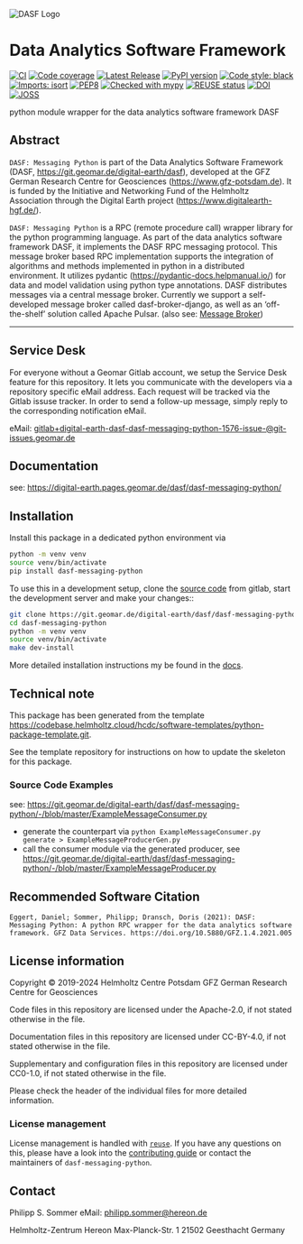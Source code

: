 <!--
SPDX-FileCopyrightText: 2019-2024 Helmholtz Centre Potsdam GFZ German Research Centre for Geosciences
SPDX-FileCopyrightText: 2020-2021 Helmholtz-Zentrum Geesthacht GmbH
SPDX-FileCopyrightText: 2021-2024 Helmholtz-Zentrum hereon GmbH

SPDX-License-Identifier: CC-BY-4.0
-->

![DASF Logo](https://git.geomar.de/digital-earth/dasf/dasf-messaging-python/-/raw/master/docs/_static/dasf_logo.svg)

# Data Analytics Software Framework

[![CI](https://git.geomar.de/digital-earth/dasf/dasf-messaging-python/badges/master/pipeline.svg)](https://git.geomar.de/digital-earth/dasf/dasf-messaging-python/-/pipelines?page=1&scope=all&ref=master)
[![Code coverage](https://git.geomar.de/digital-earth/dasf/dasf-messaging-python/badges/master/coverage.svg)](https://git.geomar.de/digital-earth/dasf/dasf-messaging-python/-/graphs/master/charts)
[![Latest Release](https://git.geomar.de/digital-earth/dasf/dasf-messaging-python/-/badges/release.svg)](https://git.geomar.de/digital-earth/dasf/dasf-messaging-python)
[![PyPI version](https://img.shields.io/pypi/v/demessaging.svg)](https://pypi.python.org/pypi/demessaging/)
[![Code style: black](https://img.shields.io/badge/code%20style-black-000000.svg)](https://github.com/psf/black)
[![Imports: isort](https://img.shields.io/badge/%20imports-isort-%231674b1?style=flat&labelColor=ef8336)](https://pycqa.github.io/isort/)
[![PEP8](https://img.shields.io/badge/code%20style-pep8-orange.svg)](https://www.python.org/dev/peps/pep-0008/)
[![Checked with mypy](http://www.mypy-lang.org/static/mypy_badge.svg)](http://mypy-lang.org/)
[![REUSE status](https://api.reuse.software/badge/git.geomar.de/digital-earth/dasf/dasf-messaging-python)](https://api.reuse.software/info/git.geomar.de/digital-earth/dasf/dasf-messaging-python)
[![DOI](https://img.shields.io/badge/DOI-10.5880%2FGFZ.1.4.2021.005-blue)](https://doi.org/10.5880/GFZ.1.4.2021.005)
[![JOSS](https://joss.theoj.org/papers/e8022c832c1bb6e879b89508a83fa75e/status.svg)](https://joss.theoj.org/papers/e8022c832c1bb6e879b89508a83fa75e)

python module wrapper for the data analytics software framework DASF

## Abstract

`DASF: Messaging Python` is part of the Data Analytics Software Framework (DASF, https://git.geomar.de/digital-earth/dasf),
developed at the GFZ German Research Centre for Geosciences (https://www.gfz-potsdam.de).
It is funded by the Initiative and Networking Fund of the Helmholtz Association through the Digital Earth project
(https://www.digitalearth-hgf.de/).

`DASF: Messaging Python` is a RPC (remote procedure call) wrapper library for the python programming language. As part of the data analytics software framework DASF, it implements the DASF RPC messaging protocol. This message broker based RPC implementation supports the integration of algorithms and methods implemented in python in a distributed environment. It utilizes pydantic (https://pydantic-docs.helpmanual.io/) for data and model validation using python type annotations. DASF distributes messages via a central message broker. Currently we support a self-developed message broker called dasf-broker-django, as well as an ‘off-the-shelf’ solution called Apache Pulsar. (also see: [Message Broker](https://digital-earth.pages.geomar.de/dasf/dasf-messaging-python/developers/messaging.html#messagebroker))

---

## Service Desk

For everyone without a Geomar Gitlab account, we setup the Service Desk feature for this repository.
It lets you communicate with the developers via a repository specific eMail address. Each request will be tracked via the Gitlab issuse tracker.
In order to send a follow-up message, simply reply to the corresponding notification eMail.

eMail: [gitlab+digital-earth-dasf-dasf-messaging-python-1576-issue-@git-issues.geomar.de](mailto:gitlab+digital-earth-dasf-dasf-messaging-python-1576-issue-@git-issues.geomar.de)

## Documentation

see: https://digital-earth.pages.geomar.de/dasf/dasf-messaging-python/



## Installation

Install this package in a dedicated python environment via

```bash
python -m venv venv
source venv/bin/activate
pip install dasf-messaging-python
```

To use this in a development setup, clone the [source code][source code] from
gitlab, start the development server and make your changes::

```bash
git clone https://git.geomar.de/digital-earth/dasf/dasf-messaging-python
cd dasf-messaging-python
python -m venv venv
source venv/bin/activate
make dev-install
```

More detailed installation instructions my be found in the [docs][docs].


[source code]: https://git.geomar.de/digital-earth/dasf/dasf-messaging-python
[docs]: https://digital-earth.pages.geomar.de/dasf/dasf-messaging-python/installation.html

## Technical note

This package has been generated from the template
https://codebase.helmholtz.cloud/hcdc/software-templates/python-package-template.git.

See the template repository for instructions on how to update the skeleton for
this package.

### **Source Code Examples**
see: https://git.geomar.de/digital-earth/dasf/dasf-messaging-python/-/blob/master/ExampleMessageConsumer.py

- generate the counterpart via `python ExampleMessageConsumer.py generate > ExampleMessageProducerGen.py`
- call the consumer module via the generated producer,
see https://git.geomar.de/digital-earth/dasf/dasf-messaging-python/-/blob/master/ExampleMessageProducer.py


## Recommended Software Citation

`Eggert, Daniel; Sommer, Philipp; Dransch, Doris (2021): DASF: Messaging Python: A python RPC wrapper for the data analytics software framework. GFZ Data Services. https://doi.org/10.5880/GFZ.1.4.2021.005`


## License information

Copyright © 2019-2024 Helmholtz Centre Potsdam GFZ German Research Centre for Geosciences



Code files in this repository are licensed under the
Apache-2.0, if not stated otherwise in the file.

Documentation files in this repository are licensed under CC-BY-4.0, if not stated otherwise in the file.

Supplementary and configuration files in this repository are licensed
under CC0-1.0, if not stated otherwise
in the file.

Please check the header of the individual files for more detailed
information.

### License management

License management is handled with [``reuse``](https://reuse.readthedocs.io/).
If you have any questions on this, please have a look into the
[contributing guide][contributing] or contact the maintainers of
`dasf-messaging-python`.

[contributing]: https://digital-earth.pages.geomar.de/dasf/dasf-messaging-python/contributing.html


## Contact
Philipp S. Sommer
eMail: <philipp.sommer@hereon.de>


Helmholtz-Zentrum Hereon
Max-Planck-Str. 1
21502 Geesthacht
Germany
